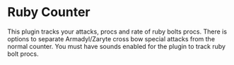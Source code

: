 # Ruby Counter

This plugin tracks your attacks, procs and rate of ruby bolts procs.
There is options to separate Armadyl/Zaryte cross bow special attacks from the normal counter.
You must have sounds enabled for the plugin to track ruby bolt procs.